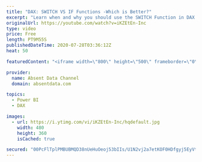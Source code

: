 ```yaml
---
title: "DAX: SWITCH VS IF Functions -Which is Better?"
excerpt: "Learn when and why you should use the SWITCH Function in DAX. Follow this easy to follow tutorial with to see the advantages of your the SWITCH function in Power BI."
originalUrl: https://youtube.com/watch?v=iKZEtEn-Inc
type: video
price: Free
length: PT9M55S
publishedDateTime: 2020-07-28T03:36:12Z
heat: 50

featuredContent: "<iframe width=\"800\" height=\"500\" frameborder=\"0\" src=\"https://www.youtube.com/embed/iKZEtEn-Inc\" allow=\"accelerometer; autoplay; encrypted-media; gyroscope; picture-in-picture\" allowfullscreen></iframe>"

provider:
  name: Absent Data Channel
  domain: absentdata.com

topics:
  - Power BI
  - DAX

images:
  - url: https://i.ytimg.com/vi/iKZEtEn-Inc/hqdefault.jpg
    width: 480
    height: 360
    isCached: true

secured: "00PcFlTplPMBUBMQD38nUeHuOeoj53bIIs/U1N2vj2a7etKOF0HDfgyj5EyVtubMthoI2ZMg0EvTWPMs1ejRIEDRlkp8dYUbrXrisCXHpFFffiDdAo/zxueZwI2w6BWq0VHv+OcXZldPD9R8ixnuUcsiL2OYbKl6URoPPBnpewU9LsGg/4wqIr3Ie0aLFZXn/zvmPAJa8QvbB1FSJPuVdVCfKE0QGj0l/SK0+GEpQTzKZPdemBjLeAUEQJkCBnEG2pYAftYzPXHpVC45BcbtsF3ivlqiuu4QWhJ/Zym8sVWOLB9rkRlGxtR4iFz1NkSKYyXSLGZbIGP+DAcRXoP09+AhKcMJ+omVVfuP1ZGjKqAG4fzlJ5NU8EfiMYSZtmyzFrSHpLQALlaTcDFI7wRStBdxb2l1yRWHAhpqKx20TUk=;1oQFl+yz7EqGjouf0Yq9uQ=="
---
```


